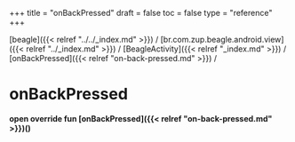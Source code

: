 +++
title = "onBackPressed"
draft = false
toc = false
type = "reference"
+++

[beagle]({{< relref "../../_index.md" >}}) / [br.com.zup.beagle.android.view]({{< relref "../_index.md" >}}) / [BeagleActivity]({{< relref "_index.md" >}}) / [onBackPressed]({{< relref "on-back-pressed.md" >}}) / 



# onBackPressed  
  
<b><b>open override fun [onBackPressed]({{< relref "on-back-pressed.md" >}})()</b></b>  



